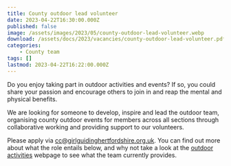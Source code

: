 ```yaml
---
title: County outdoor lead volunteer
date: 2023-04-22T16:30:00.000Z
published: false
image: /assets/images/2023/05/county-outdoor-lead-volunteer.webp
download: /assets/docs/2023/vacancies/county-outdoor-lead-volunteer.pdf
categories: 
    - County team
tags: []
lastmod: 2023-04-22T16:22:00.000Z
---
```

Do you enjoy taking part in outdoor activities and events?  If so, you could share your passion and encourage others to join in and reap the mental and physical benefits.

We are looking for someone to develop, inspire and lead the outdoor team, organising county outdoor events for members across all sections through collaborative working and providing support to our volunteers.

Please apply via <cc@girlguidinghertfordshire.org.uk>.  You can find out more about what the role entails below, and why not take a look at the [outdoor activities](/what-we-do/outdoor/) webpage to see what the team currently provides.
